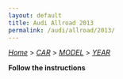 ```yaml
---
layout: default
title: Audi Allroad 2013
permalink: /audi/allroad/2013/
---
```

[*Home*](/) > [*CAR*](/car/) > [*MODEL*](/car/model/) > [*YEAR*](/car/model/year/)

**Follow the instructions**